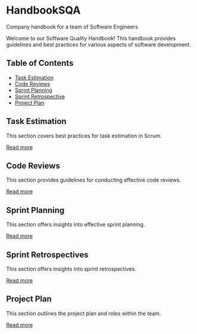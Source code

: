 # HandbookSQA
Company handbook for a team of Software Engineers

Welcome to our Software Quality Handbook! This handbook provides guidelines and best practices for various aspects of software development.

## Table of Contents
- [Task Estimation](TaskEstimation/EstimationText.md)
- [Code Reviews](CodeReviews/CodeReview.md)
- [Sprint Planning](SprintPlanningAndRetros/SprintPlanning.md)
- [Sprint Retrospective](SprintPlanningAndRetros/SprintRetrospective.md)
- [Project Plan](ProjectPlan.md)

## Task Estimation
This section covers best practices for task estimation in Scrum.

[Read more](TaskEstimation/EstimationText.md)

## Code Reviews
This section provides guidelines for conducting effective code reviews.

[Read more](CodeReviews/CodeReview.md)

## Sprint Planning
This section offers insights into effective sprint planning.

[Read more](SprintPlanningAndRetros/SprintPlanning.md)

## Sprint Retrospectives
This section offers insights into sprint retrospectives.

[Read more](SprintPlanningAndRetros/SprintRetrospective.md)

## Project Plan
This section outlines the project plan and roles within the team.

[Read more](ProjectPlan.md)
